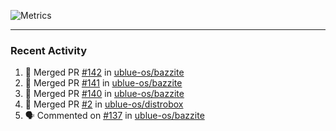 ![Metrics](https://metrics.lecoq.io/KyleGospo?template=classic&base=header%2C%20activity%2C%20community%2C%20repositories%2C%20metadata&base.indepth=false&base.hireable=false&base.skip=false&config.timezone=America%2FLos_Angeles)

---
### Recent Activity
<!--START_SECTION:activity-->
1. 🎉 Merged PR [#142](https://github.com/ublue-os/bazzite/pull/142) in [ublue-os/bazzite](https://github.com/ublue-os/bazzite)
2. 🎉 Merged PR [#141](https://github.com/ublue-os/bazzite/pull/141) in [ublue-os/bazzite](https://github.com/ublue-os/bazzite)
3. 🎉 Merged PR [#140](https://github.com/ublue-os/bazzite/pull/140) in [ublue-os/bazzite](https://github.com/ublue-os/bazzite)
4. 🎉 Merged PR [#2](https://github.com/ublue-os/distrobox/pull/2) in [ublue-os/distrobox](https://github.com/ublue-os/distrobox)
5. 🗣 Commented on [#137](https://github.com/ublue-os/bazzite/issues/137#issuecomment-1676482682) in [ublue-os/bazzite](https://github.com/ublue-os/bazzite)
<!--END_SECTION:activity-->
